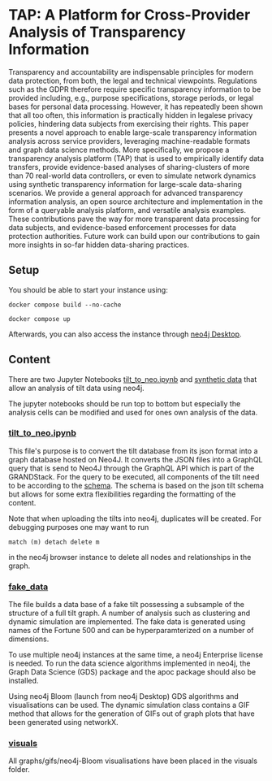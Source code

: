 # TAP: A Platform for Cross-Provider Analysis of Transparency Information

Transparency and accountability are indispensable principles for modern data protection, from both, the legal and technical viewpoints. Regulations such as the GDPR therefore require specific transparency information to be provided including, e.g., purpose specifications, storage periods, or legal bases for personal data processing. However, it has repeatedly been shown that all too often, this information is practically hidden in legalese privacy policies, hindering data subjects from exercising their rights. This paper presents a novel approach to enable large-scale transparency information analysis across service providers, leveraging machine-readable formats and graph data science methods. More specifically, we propose a transparency analysis platform (TAP) that is used to empirically identify data transfers, provide evidence-based analyses of sharing-clusters of more than 70 real-world data controllers, or even to simulate network dynamics using synthetic transparency information for large-scale data-sharing scenarios. We provide a general approach for advanced transparency information analysis, an open source architecture and implementation in the form of a queryable analysis platform, and versatile analysis examples. These contributions pave the way for more transparent data processing for data subjects, and evidence-based enforcement processes for data protection authorities. Future work can build upon our contributions to gain more insights in so-far hidden data-sharing practices.


## Setup

You should be able to start your instance using: 
```
docker compose build --no-cache
```
```
docker compose up
```

Afterwards, you can also access the instance through [neo4j Desktop](https://neo4j.com/download/).  

## Content

There are two Jupyter Notebooks [tilt_to_neo.ipynb](https://github.com/Transparency-Information-Language/tilt-graph-analyis/blob/main/tilt_to_neo4j.ipynb) and [synthetic data](https://github.com/Transparency-Information-Language/tilt-graph-analyis/blob/main/synthetic_data.ipynb) that allow an analysis of tilt data using neo4j. 

The jupyter notebooks should be run top to bottom but especially the analysis cells can be modified and used for ones own analysis of the data. 

###  [tilt_to_neo.ipynb](https://github.com/Transparency-Information-Language/tilt-graph-analyis/blob/main/tilt_to_neo4j.ipynb) 

This file's purpose is to convert the tilt database from its json format into a graph database hosted on Neo4J. It converts the JSON files into a GraphQL query that is send to Neo4J through the GraphQL API which is part of the GRANDStack. For the query to be executed, all components of the tilt need to be according to the [schema](https://github.com/Transparency-Information-Language/tilt-graph-analyis/blob/main/api/src/schema.graphql). The schema is based on the json tilt schema but allows for some extra flexibilities regarding the formatting of the content. 

Note that when uploading the tilts into neo4j, duplicates will be created. For debugging purposes one may want to run 
```
match (m) detach delete m
```
in the neo4j browser instance to delete all nodes and relationships in the graph.


### [fake_data](https://github.com/Transparency-Information-Language/tilt-graph-analyis/blob/main/fake_data.ipynb)

The file builds a data base of a fake tilt possessing a subsample of the structure of a full tilt graph. A number of analysis such as clustering and dynamic simulation are implemented. The fake data is generated using names of the Fortune 500 and can be hyperparamterized on a number of dimensions. 

To use multiple neo4j instances at the same time, a neo4j Enterprise license is needed. To run the data science algorithms implemented in neo4j, the Graph Data Science (GDS) package and the apoc package should also be installed. 

Using neo4j Bloom (launch from neo4j Desktop) GDS algorithms and visualisations can be used. The dynamic simulation class contains a GIF method that allows for the generation of GIFs out of graph plots that have been generated using networkX. 

### [visuals](https://github.com/Transparency-Information-Language/tilt-graph-analyis/blob/main/visuals)

All graphs/gifs/neo4j-Bloom visualisations have been placed in the visuals folder. 
